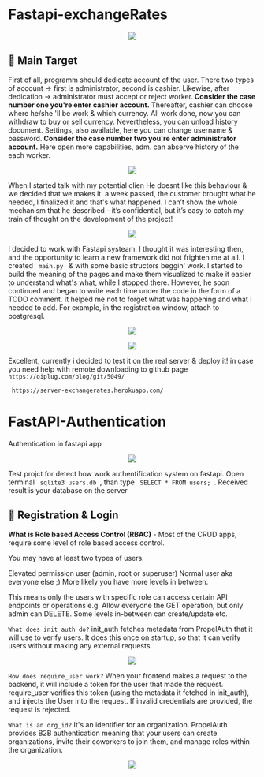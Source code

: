 # Fastapi-exchangeRates
<p align="center">
  <img src="https://media.giphy.com/media/d2Z12G5H3wAjPpkI/giphy.gif">
</p>
<h2> 🎯 Main Target </h2>
<p> First of all, programm should dedicate account of the user. There two types of account -> first is administrator, second is cashier. Likewise, after dedication -> administrator must accept or reject worker.<b> Consider the case number one you're enter cashier account.</b> Thereafter, cashier can choose where he/she 'll be work & which currency. All work done, now you can withdraw to buy or sell currency. Nevertheless, you can unload history document. Settings, also available, here you can change username & password.<b> Consider the case number two you're enter administrator account.</b> Here open more capabilities, adm. can abserve history of the each worker. </p>
<p align="center">
  <img src="https://sun9-26.userapi.com/impg/BKWU11ABXlCj-xpP_Pj6vijXxZtxk72SC75UQQ/UgmQeDLg3Js.jpg?size=604x580&quality=96&sign=d3c47d957af570dfee16c2c320cb1952&type=album">
</p>
<p> When I started talk with my potential clien He doesnt like this behaviour & we decided that we makes it. a week passed, the customer brought what he needed, I finalized it and that's what happened. I can’t show the whole mechanism that he described - it’s confidential, but it’s easy to catch my train of thought on the development of the project!</p>
<p align="center">
  <img src="https://sun9-68.userapi.com/impg/86rsCQS5tlXCUOyxbxPXJsnxvWrP7luFgqbccA/kCeC96jivsA.jpg?size=1475x461&quality=96&sign=2555b0d4a0092ac08fa19a399a8715f4&type=album">
</p>
<p> I decided to work with Fastapi systeam. I thought it was interesting then, and the opportunity to learn a new framework did not frighten me at all. I created <code> main.py </code> & with some basic structors beggin' work. I started to build the meaning of the pages and make them visualized to make it easier to understand what's what, while I stopped there. However, he soon continued and began to write each time under the code in the form of a TODO comment. It helped me not to forget what was happening and what I needed to add. For example, in the registration window, attach to postgresql.  </p>
<p align="center">
  <img src="https://sun9-81.userapi.com/impg/NyhXYBVcFZcxrdAnRAAAoi5LAEuOn7veiPuy1w/KJ0u2iYUkwI.jpg?size=1920x1080&quality=96&sign=8e766bea8ab7dc5870e679aa2108ef93&type=album">
</p>
<p align="center">
  <img src="https://sun9-50.userapi.com/impg/RDlX_yGhA80e35-EdqlCbUNkJpWyzCIBtGNDDA/XdJW09RfkzY.jpg?size=1920x1080&quality=96&sign=8f145b5000551ac80f0df3b52aa1b572&type=album">
</p>
<p> Excellent, currently i decided to test it on the real server & deploy it! in case you need help with remote downloading to github page <code> https://oiplug.com/blog/git/5049/ </code> </p>
<code> https://server-exchangerates.herokuapp.com/ </code>
<h1> FastAPI-Authentication </h1>
Authentication in fastapi app
<p align="center">
  <img src="https://media.giphy.com/media/Wb6fHuJCH7zELdsqSn/giphy.gif">
</p>
<p> Test projct for detect how work authentification system on fastapi. Open terminal <code> sqlite3 users.db </code>, than type <code> SELECT * FROM users; </code>. Received result is your database on the server </p>
<h2> 👤 Registration & Login </h2>
<p> <b>What is Role based Access Control (RBAC)</b> - Most of the CRUD apps, require some level of role based access control.

You may have at least two types of users.

Elevated permission user (admin, root or superuser)
Normal user aka everyone else ;)
More likely you have more levels in between.

This means only the users with specific role can access certain API endpoints or operations e.g. Allow everyone the GET operation, but only admin can DELETE. Some levels in-between can create/update etc.
</p>
<p> 
  <code>What does init_auth do?</code>
init_auth fetches metadata from PropelAuth that it will use to verify users. It does this once on startup, so that it can verify users without making any external requests.
<p align="center">
  <img src="https://sun9-48.userapi.com/impg/FeNv_5uofNToTrmTLzoPswXASz2cjbdR1KbETw/JhbAVhdDm8Q.jpg?size=1830x1030&quality=96&sign=01f390fbd9c5c61e09a8ad6e50459c25&type=album">
</p>
  <code>How does require_user work?</code>
When your frontend makes a request to the backend, it will include a token for the user that made the request. require_user verifies this token (using the metadata it fetched in init_auth), and injects the User into the request. If invalid credentials are provided, the request is rejected.

  <code>What is an org_id?</code>
It's an identifier for an organization. PropelAuth provides B2B authentication meaning that your users can create organizations, invite their coworkers to join them, and manage roles within the organization.
</p>
<p align="center">
  <img src="https://media.giphy.com/media/O8IpEOGKM40PoNtT3h/giphy.gif">
</p>

